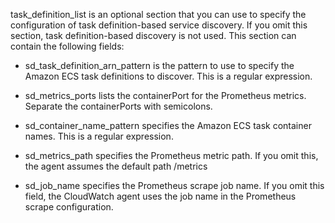 task_definition_list is an optional section that you can use to specify the configuration of task definition-based service discovery. If you omit this section, task definition-based discovery is not used. This section can contain the following fields:

- sd_task_definition_arn_pattern is the pattern to use to specify the Amazon ECS task definitions to discover. This is a regular expression.

- sd_metrics_ports lists the containerPort for the Prometheus metrics. Separate the containerPorts with semicolons.

- sd_container_name_pattern specifies the Amazon ECS task container names. This is a regular expression.

- sd_metrics_path specifies the Prometheus metric path. If you omit this, the agent assumes the default path /metrics

- sd_job_name specifies the Prometheus scrape job name. If you omit this field, the CloudWatch agent uses the job name in the Prometheus scrape configuration.

